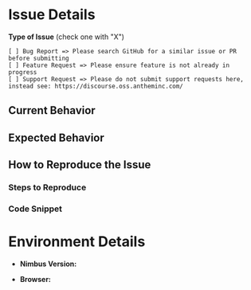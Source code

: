 <!-- 
Please fill the report below. Your issue will be added to the overall list of issues and will be reviewed on a first-come first-serve basis. 

WARNING: CONTENT POSTED HERE IS PUBLIC! PLEASE REFRAIN FROM SUBMITTING ANYTHING PRODUCT SPECIFIC THAT MAY JEAPORDIZE THE INTEGRITY OF YOUR BUSINESS OR APPLICATION, INCLUDING (BUT NOT LIMITED TO): REFERENCES, COMMENTS, CODE, etc.
-->

# Issue Details

**Type of Issue**  (check one with "X")
```
[ ] Bug Report => Please search GitHub for a similar issue or PR before submitting
[ ] Feature Request => Please ensure feature is not already in progress
[ ] Support Request => Please do not submit support requests here, instead see: https://discourse.oss.antheminc.com/
```

## Current Behavior
<!-- 
Please describe the issue in a short summary. 
-->


## Expected Behavior
<!-- 
Please describe the expectation of what should occur in the scenario previously described. 
-->


## How to Reproduce the Issue
### Steps to Reproduce
<!--
Please list the steps required to reproduce the issue (if any)
-->


### Code Snippet
<!-- 
Please add any code that is necessary to reproduce the issue.

If the current behavior is recreated better with an example, please provide the *STEPS TO REPRODUCE* and if possible a *MINIMAL DEMO* of the problem via
https://plnkr.co or similar.
-->


# Environment Details
* **Nimbus Version:**
<!--
Please tell us the version of the framework was this issue found in.
-->


* **Browser:**
<!--
Please list all browsers where this could be reproduced.
-->
